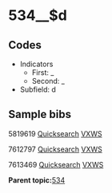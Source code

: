 # 534\_\_$d

## Codes

-   Indicators
    -   First: \_
    -   Second: \_
-   Subfield: d

## Sample bibs

5819619 [Quicksearch](https://search.library.yale.edu/catalog/5819619) [VXWS](http://prodorbis.library.yale.edu:7014/vxws/GetHoldingsService?bibId=5819619)

7612797 [Quicksearch](https://search.library.yale.edu/catalog/7612797) [VXWS](http://prodorbis.library.yale.edu:7014/vxws/GetHoldingsService?bibId=7612797)

7613469 [Quicksearch](https://search.library.yale.edu/catalog/7613469) [VXWS](http://prodorbis.library.yale.edu:7014/vxws/GetHoldingsService?bibId=7613469)

**Parent topic:**[534](../../tags/534/534.md)

